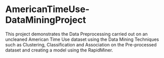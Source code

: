 # AmericanTimeUse-DataMiningProject
This project demonstrates the Data Preprocessing carried out on an uncleaned American Time Use dataset using the Data Mining Techniques such as Clustering, Classification and Association on the Pre-processed dataset and creating a model using the RapidMiner.

